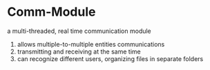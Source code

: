 # Comm-Module
a multi-threaded, real time communication module 
1. allows multiple-to-multiple entities communications
2. transmitting and receiving at the same time
3. can recognize different users, organizing files in separate folders
